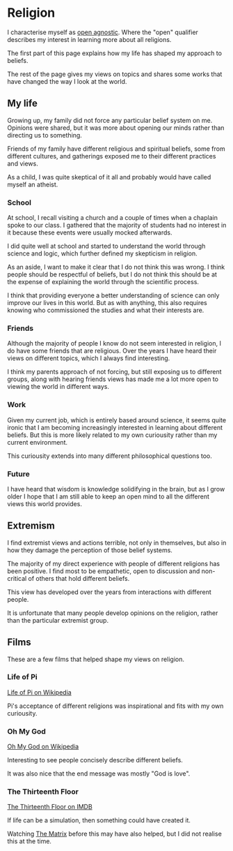 # Religion

I characterise myself as
[open agnostic](http://en.wikipedia.org/wiki/Agnosticism).
Where the "open" qualifier describes my interest in learning more about
all religions.

The first part of this page explains how my life has shaped my approach
to beliefs.

The rest of the page gives my views on topics and shares some works that
have changed the way I look at the world.


## My life

Growing up, my family did not force any particular belief system on me.
Opinions were shared, but it was more about opening our minds rather
than directing us to something.

Friends of my family have different religious and spiritual beliefs,
some from different cultures, and gatherings exposed me to their
different practices and views.

As a child, I was quite skeptical of it all and probably would have
called myself an atheist.


### School

At school, I recall visiting a church and a couple of times when a
chaplain spoke to our class.
I gathered that the majority of students had no interest in it because
these events were usually mocked afterwards.

I did quite well at school and started to understand the world through
science and logic, which further defined my skepticism in religion.

As an aside, I want to make it clear that I do not think this was wrong.
I think people should be respectful of beliefs, but I do not think this
should be at the expense of explaining the world through the scientific
process.

I think that providing everyone a better understanding of science can
only improve our lives in this world.
But as with anything, this also requires knowing who commissioned the
studies and what their interests are.


### Friends

Although the majority of people I know do not seem interested in
religion, I do have some friends that are religious.
Over the years I have heard their views on different topics, which I
always find interesting.

I think my parents approach of not forcing, but still exposing us to
different groups, along with hearing friends views has made me a lot
more open to viewing the world in different ways.


### Work

Given my current job, which is entirely based around science, it seems
quite ironic that I am becoming increasingly interested in learning
about different beliefs.
But this is more likely related to my own curiousity rather than my
current environment.

This curiousity extends into many different philosophical questions too.


### Future

I have heard that wisdom is knowledge solidifying in the brain, but as I
grow older I hope that I am still able to keep an open mind to all the
different views this world provides.


## Extremism

I find extremist views and actions terrible, not only in themselves, but
also in how they damage the perception of those belief systems.

The majority of my direct experience with people of different religions
has been positive.
I find most to be empathetic, open to discussion and non-critical of
others that hold different beliefs.

This view has developed over the years from interactions with different
people.

It is unfortunate that many people develop opinions on the religion,
rather than the particular extremist group.


## Films

These are a few films that helped shape my views on religion.


### Life of Pi

[Life of Pi on Wikipedia](https://en.wikipedia.org/wiki/Life_of_Pi_%28film%29)

Pi's acceptance of different religions was inspirational and fits with
my own curiousity.


### Oh My God

[Oh My God on Wikipedia](http://en.wikipedia.org/wiki/Oh_My_God_%282009_film%29)

Interesting to see people concisely describe different beliefs.

It was also nice that the end message was mostly "God is love".


### The Thirteenth Floor

[The Thirteenth Floor on IMDB](http://www.imdb.com/title/tt0139809/)

If life can be a simulation, then something could have created it.

Watching [The Matrix](https://en.wikipedia.org/wiki/The_Matrix) before
this may have also helped, but I did not realise this at the time.
